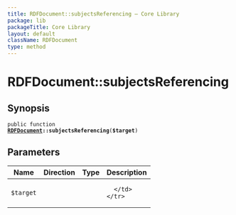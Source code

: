 ```yaml
---
title: RDFDocument::subjectsReferencing — Core Library
package: lib
packageTitle: Core Library
layout: default
className: RDFDocument
type: method
---
```


# RDFDocument::subjectsReferencing

## Synopsis

<code>public function <b><a href="RDFDocument">RDFDocument</a>::subjectsReferencing</b>(<b>$target</b>)</code>

## Parameters

<table>
  <thead>
    <tr>
      <th>Name</th>
      <th>Direction</th>
      <th>Type</th>
      <th>Description</th>
    </tr>
  </thead>
  <tbody>
    <tr>
      <td><code>$target</code>
      <td><i></i></td>
      <td></td>
      <td>

      </td>
    </tr>
  </tbody>
</table>

